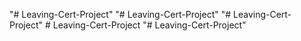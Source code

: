 "# Leaving-Cert-Project" 
"# Leaving-Cert-Project" 
"# Leaving-Cert-Project" 
#   L e a v i n g - C e r t - P r o j e c t  
 "# Leaving-Cert-Project" 
